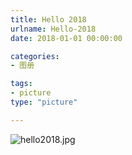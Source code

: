 ```yaml
---
title: Hello 2018
urlname: Hello-2018
date: 2018-01-01 00:00:00

categories:
- 图册

tags:
- picture
type: "picture"

---
```


![hello2018.jpg](https://ooo.0o0.ooo/2017/12/31/5a4902c63fb80.jpg)
